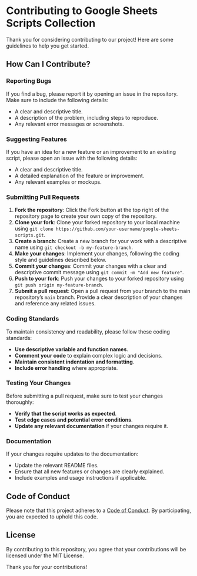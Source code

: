 # Contributing to Google Sheets Scripts Collection

Thank you for considering contributing to our project! Here are some guidelines to help you get started.

## How Can I Contribute?

### Reporting Bugs
If you find a bug, please report it by opening an issue in the repository. Make sure to include the following details:
- A clear and descriptive title.
- A description of the problem, including steps to reproduce.
- Any relevant error messages or screenshots.

### Suggesting Features
If you have an idea for a new feature or an improvement to an existing script, please open an issue with the following details:
- A clear and descriptive title.
- A detailed explanation of the feature or improvement.
- Any relevant examples or mockups.

### Submitting Pull Requests
1. **Fork the repository**: Click the Fork button at the top right of the repository page to create your own copy of the repository.
2. **Clone your fork**: Clone your forked repository to your local machine using `git clone https://github.com/your-username/google-sheets-scripts.git`.
3. **Create a branch**: Create a new branch for your work with a descriptive name using `git checkout -b my-feature-branch`.
4. **Make your changes**: Implement your changes, following the coding style and guidelines described below.
5. **Commit your changes**: Commit your changes with a clear and descriptive commit message using `git commit -m "Add new feature"`.
6. **Push to your fork**: Push your changes to your forked repository using `git push origin my-feature-branch`.
7. **Submit a pull request**: Open a pull request from your branch to the main repository’s `main` branch. Provide a clear description of your changes and reference any related issues.

### Coding Standards
To maintain consistency and readability, please follow these coding standards:
- **Use descriptive variable and function names**.
- **Comment your code** to explain complex logic and decisions.
- **Maintain consistent indentation and formatting**.
- **Include error handling** where appropriate.

### Testing Your Changes
Before submitting a pull request, make sure to test your changes thoroughly:
- **Verify that the script works as expected**.
- **Test edge cases and potential error conditions**.
- **Update any relevant documentation** if your changes require it.

### Documentation
If your changes require updates to the documentation:
- Update the relevant README files.
- Ensure that all new features or changes are clearly explained.
- Include examples and usage instructions if applicable.

## Code of Conduct
Please note that this project adheres to a [Code of Conduct](CODE_OF_CONDUCT.md). By participating, you are expected to uphold this code.

## License
By contributing to this repository, you agree that your contributions will be licensed under the MIT License.

Thank you for your contributions!
